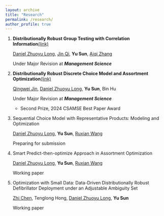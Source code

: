 ```yaml
---
layout: archive
title: "Research"
permalink: /research/
author_profile: true
---
```


1. **Distributionally Robust Group Testing with Correlation Information**[(link)](https://papers.ssrn.com/sol3/papers.cfm?abstract_id=4284685)

   [Daniel Zhuoyu Long](https://www1.se.cuhk.edu.hk/~zylong/), [Jin Qi](https://www.ieda.ust.hk/eng/faculty-staff.php?catid=5&sid=15&id=22), **Yu Sun**, [Aiqi Zhang](https://sites.google.com/view/aqzhang)

   Under Major Revision at _**Management Science**_ 

3. **Distributionally Robust Discrete Choice Model and Assortment Optimization**[(link)](https://papers.ssrn.com/sol3/papers.cfm?abstract_id=4045001)

   [Qingwei Jin](https://person.zju.edu.cn/en/qingweijin), [Daniel Zhuoyu Long](https://www1.se.cuhk.edu.hk/~zylong/), **Yu Sun**, Bin Hu

   Under Major Revision at _**Management Science**_

   -	Second Prize, 2024 CSAMSE Best Paper Award

4. Sequential Choice Model with Representative Products: Modeling and Optimization

   [Daniel Zhuoyu Long](https://www1.se.cuhk.edu.hk/~zylong/), **Yu Sun**, [Ruxian Wang](https://carey.jhu.edu/faculty/faculty-directory/ruxian-wang-phd)

   Preparing for submission

5. Smart Predict-then-optimize Approach in Assortment Optimization

   [Daniel Zhuoyu Long](https://www1.se.cuhk.edu.hk/~zylong/), **Yu Sun**, [Ruxian Wang](https://carey.jhu.edu/faculty/faculty-directory/ruxian-wang-phd)

   Working paper

6. Optimization with Small Data: Data-Driven Distributionally Robust Defibrillator Deployment under an Adjustable Ambiguity Set

   [Zhi Chen](https://sites.google.com/view/z-chen), Tenglong Hong, [Daniel Zhuoyu Long](https://www1.se.cuhk.edu.hk/~zylong/), **Yu Sun**

   Working paper



